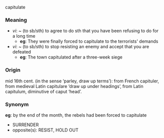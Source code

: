 capitulate
### Meaning
+ _vi_:  ~ (to sb/sth) to agree to do sth that you have been refusing to do for a long time
	+ __eg__: They were finally forced to capitulate to the terrorists' demands
+ _vi_: ~ (to sb/sth) to stop resisting an enemy and accept that you are defeated
	+ __eg__: The town capitulated after a three-week siege

### Origin


mid 16th cent. (in the sense ‘parley, draw up terms’): from French capituler, from medieval Latin capitulare ‘draw up under headings’, from Latin capitulum, diminutive of caput ‘head’.

### Synonym

__eg__: by the end of the month, the rebels had been forced to capitulate

+ SURRENDER
+ opposite(s): RESIST, HOLD OUT

